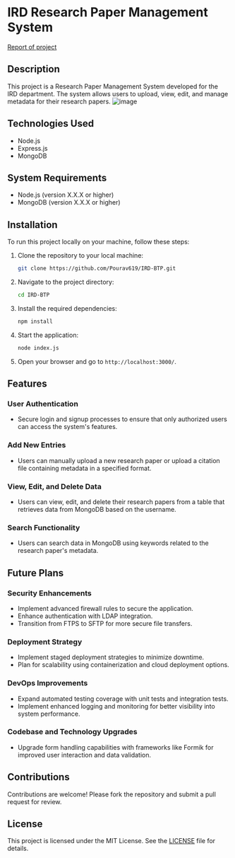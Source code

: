 # IRD Research Paper Management System
[Report of project](https://github.com/Pourav619/IRD-BTP/blob/main/Vickey_BTP_Report.pdf)

## Description

This project is a Research Paper Management System developed for the IRD department. The system allows users to upload, view, edit, and manage metadata for their research papers.
![image](https://github.com/Pourav619/IRD-BTP/assets/108173950/944f636f-10b0-4a60-a99c-49aa9580ae66)

## Technologies Used

- Node.js
- Express.js
- MongoDB

## System Requirements

- Node.js (version X.X.X or higher)
- MongoDB (version X.X.X or higher)

## Installation

To run this project locally on your machine, follow these steps:

1. Clone the repository to your local machine:
    ```sh
    git clone https://github.com/Pourav619/IRD-BTP.git
    ```

2. Navigate to the project directory:
    ```sh
    cd IRD-BTP
    ```

3. Install the required dependencies:
    ```sh
    npm install
    ```

4. Start the application:
    ```sh
    node index.js
    ```

5. Open your browser and go to `http://localhost:3000/`.

## Features

### User Authentication

- Secure login and signup processes to ensure that only authorized users can access the system's features.

### Add New Entries

- Users can manually upload a new research paper or upload a citation file containing metadata in a specified format.

### View, Edit, and Delete Data

- Users can view, edit, and delete their research papers from a table that retrieves data from MongoDB based on the username.

### Search Functionality

- Users can search data in MongoDB using keywords related to the research paper's metadata.

## Future Plans

### Security Enhancements

- Implement advanced firewall rules to secure the application.
- Enhance authentication with LDAP integration.
- Transition from FTPS to SFTP for more secure file transfers.

### Deployment Strategy

- Implement staged deployment strategies to minimize downtime.
- Plan for scalability using containerization and cloud deployment options.

### DevOps Improvements

- Expand automated testing coverage with unit tests and integration tests.
- Implement enhanced logging and monitoring for better visibility into system performance.

### Codebase and Technology Upgrades

- Upgrade form handling capabilities with frameworks like Formik for improved user interaction and data validation.

## Contributions

Contributions are welcome! Please fork the repository and submit a pull request for review.

## License

This project is licensed under the MIT License. See the [LICENSE](LICENSE) file for details.
